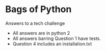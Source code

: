 # Bags of Python

Answers to a tech challenge 

- All answers are in python 2
- All answers barring Question 1 have tests.
- Question 4 includes an installation.txt


